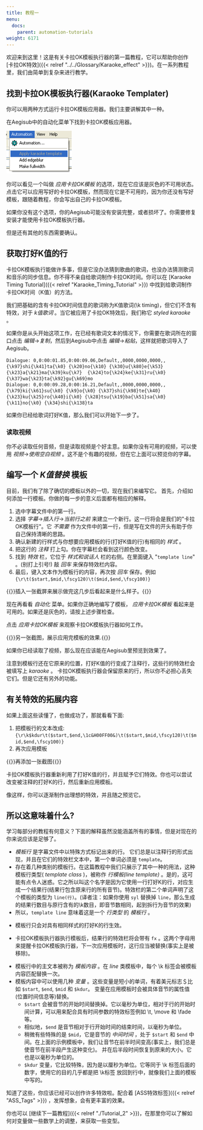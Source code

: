 ```yaml
---
title: 教程一
menu:
  docs:
    parent: automation-tutorials
weight: 6171
---
```


欢迎来到这里！这是有关卡拉OK模板执行器的第一篇教程，它可以帮助你创作
[卡拉OK特效]({{< relref "../../Glossary/Karaoke_effect" >}})。在一系列教程里，我们由简单到复杂来进行教学。

## 找到卡拉OK模板执行器(Karaoke Templater)

你可以用两种方式运行卡拉OK模板应用器。我们主要讲解其中一种。

在Aegisub中的自动化菜单下找到卡拉OK模板应用器。

![Automation-menu-kara-templater-gray](/img/3.2/Automation-menu-kara-templater-gray.png)

你可以看见一个叫做 *应用卡拉OK模板*
的选项，现在它应该是灰色的不可用状态。点击它可以应用写好的卡拉OK模板，然而现在它是不可用的，因为你还没有写好模板，跟随着教程，你会写出自己的卡拉OK模板。

如果你没有这个选项，你的Aegisub可能没有安装完整，或者损坏了。你需要修复安装才能使用卡拉OK模板执行器。

但是还有其他的东西需要确认。

## 获取打好K值的行

卡拉OK模板执行能做许多事，但是它没办法猜到歌曲的歌词，也没办法猜测歌词和音乐的同步信息。你不得不亲自给歌词制作卡拉OK时间。你可以在
[Karaoke Timing Tutorial]({{< relref "Karaoke_Timing_Tutorial" >}})
中找到给歌词制作卡拉OK时间（K值）的方法。

我们把基础的含有卡拉OK时间信息的歌词称为K值歌词(\\k
timing)，但它们不含有特效，对于 *k值歌词*
。当它被应用了卡拉OK特效后，我们称它 *styled karaoke* 。

如果你是从头开始这项工作，在已经有歌词文本的情况下，你需要在歌词所在的窗口点击
*编辑*→*复制*，然后到Aegisub中点击
*编辑*→*粘贴*，这样就把歌词导入了Aegisub。

```ass
Dialogue: 0,0:00:01.85,0:00:09.06,Default,,0000,0000,0000,,{\k97}shi{\k41}ta{\k0} {\k20}no{\k10} {\k30}u{\k80}e{\k53} {\k23}a{\k21}ma{\k39}ku{\k7}  {\k24}to{\k24}ke{\k31}ru{\k0} {\k37}wa{\k23}ta{\k92}gu{\k69}mo
Dialogue: 0,0:00:09.28,0:00:16.21,Default,,0000,0000,0000,,{\k79}ki{\k61}su{\k0} {\k9}o{\k0} {\k37}shi{\k98}te{\k40}  {\k23}ku{\k25}ro{\k40}i{\k0} {\k28}tsu{\k19}ba{\k51}sa{\k0} {\k11}no{\k0} {\k34}shi{\k138}ta
```

如果你已经给歌词打好K值，那么我们可以开始下一步了。

### 读取视频

你不必读取任何音频，但是读取视频是个好主意。如果你没有可用的视频，可以使用
*视频*→*使用空白视频* 。这不是个有趣的视频，但在它上面可以预览你的字幕。

## 编写一个 *K值替换* 模板

目前，我们有了除了确切的模板以外的一切，现在我们来编写它。
首先，介绍如何添加一行模板。你做的每一步的意义后面都有相应的解释。

1. 选中字幕文件中的第一行。
1. 选择 *字幕*→*插入行*→*当前行之前*
   来建立一个新行。这一行将会是我们的"卡拉OK模板行"。它 *不需要*
   作为文件中的第一行，但是写在文件的开头有助于你自己保持清晰的思路。
1. 确认新建的行样式与你想要应用模板的行(打好K值的行)有相同的 *样式* 。
1. 把这行的 *注释* 打上勾。你在字幕栏会看到这行颜色改变。
1. 找到 *特效* 栏，它位于 *样式和说话人* 栏的右侧。在里面键入
   "`template line`" 。(别打上引号!) 敲 *回车* 来保存特效栏内容。
1. 最后，键入文本作为模板行的内容，再次按 *回车* 保存。例如
   `{\r\t($start,$mid,\fscy120)\t($mid,$end,\fscy100)}`

{{<todo>}}插入一张截屏来展示做完这几步后看起来是什么样子。{{</todo>}}

现在再看看 *自动化* 菜单。如果你正确地编写了模板， *应用卡拉OK模板*
看起来是可用的。如果还是灰色的，请按上述步骤检查。

点击 *应用卡拉OK模板* 来观察卡拉OK模板执行器如何工作。

{{<todo>}}另一张截图，展示应用完模板的效果.{{</todo>}}

如果你已经读取了视频，那么现在应该能在Aegisub里预览到效果了。

注意到模板行还在它原来的位置，打好K值的行变成了注释行，这些行的特效栏会被填写上
*karaoke* 。
卡拉OK模板执行器会保留原来的行，所以你不必担心丢失它们。但是它还有另外的功能。

## 有关特效的拓展内容

如果上面这些读懂了，也做成功了，那就看看下面:

1. 把模板行的文本改成:
   `{\r\k$kdur\t($start,$end,\1c&H00FF00&)\t($start,$mid,\fscy120)\t($mid,$end,\fscy100)}`
1. 再次应用模板

{{<todo>}}再添加一张截图{{</todo>}}

卡拉OK模板执行器重新利用了打好K值的行，并且赋予它们特效。你也可以尝试改变被注释的打好K的行，然后重新应用模板。

像这样，你可以逐渐制作出理想的特效，并且随之预览它。

## 所以这意味着什么?

学习每部分的教程有何意义？下面的解释虽然没能涵盖所有的事情，但是对现在的你来说应该是足够了。

- *模板行* 是字幕文件中以特殊方式标记出来的行。
  它们总是以注释行的形式出现，并且在它们的特效栏文本中，第一个单词必须是
  `template`。
- 存在着几种类别的模板行。在这篇教程中我们只展示了其中一种的用法，这种模板行类型(
  *template class* )，被称作 *行模板(line template)*
  。是的，这可能有点令人迷惑。它之所以叫这个名字是因为它使用一行打好K的行，对应生成一个结果行(结果行包含原来行的所有音节)。特效栏的第二个单词声明了这个模板的类型为
  `line(行)`。(译者注：如果你使用 `syl` 替换掉
  `line`，那么生成的结果行数目与原行含有的\\k数目，即音节数相同，起到拆行为音节的效果)
- 所以，`template line` 意味着这是一个 *行类型* 的 *模板行* 。

<!-- -->

- 模板行只会对具有相同样式的打好K的行生效。

<!-- -->

- 卡拉OK模板执行器执行模板后，结果行的特效栏将会带有 `fx`
  。这两个字母用来提醒卡拉OK模板执行器，下一次应用模板时，这行应当被替换(事实上是被移除)。

<!-- -->

- 模板行中的主文本被称为 *模板内容* 。在 *line* 类模板中，每个 \\k
  标签会被模板内容匹配替换一次。
- 模板内容中可以使用几种 *变量*
  。这些变量是短小的单词，有着美元标志＄比如 `$start`, `$end`, `$mid`
  和 `$kdur`。
  变量在应用模板时会被具体音节的属性值(位置时间信息等)替换。
  - `$start`
    会被音节的开始时间替换掉。它以毫秒为单位，相对于行的开始时间计算，可以用来配合具有时间参数的特效标签例如
    \\t, \\move 和 \\fade 等。
  - 相似地，`$end` 是音节相对于行开始时间的结束时间，以毫秒为单位。
  - 稍微有些特殊的是 `$mid`，它是音节的 *中间时间* ，处于 `$start`
    和 `$end`
    中间。在上面的示例模板中，我们让音节在前半时间变高(事实上，我们总是使音节在前半段产生这种变化)。
    并在后半段时间恢复到原来的大小。它也是以毫秒为单位的。
  - `$kdur` 变量，它比较特殊，因为是以厘秒为单位。它等同于 \\k
    标签后面的数字，使用它的目的几乎都是把 \\k标签
    放回到行中，就像我们上面的模板中写的。

知道了这些，你应该已经可以创作许多特效啦。配合着
[ASS特效标签]({{< relref "ASS_Tags" >}})
，发挥想象，会有更丰富的效果。

你也可以
[继续下一篇教程]({{< relref "./Tutorial_2" >}})，在那里你可以了解如何对变量做一些数学上的调整，来获取一些变型。
